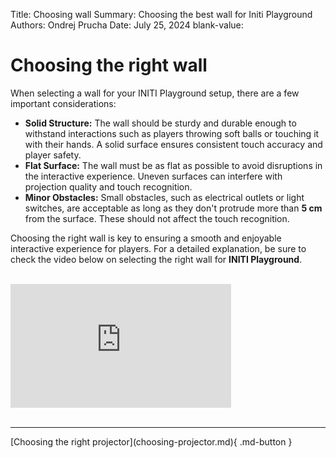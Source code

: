 Title:   Choosing wall
Summary: Choosing the best wall for Initi Playground
Authors: Ondrej Prucha
Date:    July 25, 2024
blank-value:

# Choosing the right wall

When selecting a wall for your INITI Playground setup, there are a few important considerations:

- **Solid Structure:** The wall should be sturdy and durable enough to withstand interactions such as players throwing soft balls or touching it with their hands. A solid surface ensures consistent touch accuracy and player safety.
- **Flat Surface:** The wall must be as flat as possible to avoid disruptions in the interactive experience. Uneven surfaces can interfere with projection quality and touch recognition.
- **Minor Obstacles:** Small obstacles, such as electrical outlets or light switches, are acceptable as long as they don't protrude more than **5 cm** from the surface. These should not affect the touch recognition.

Choosing the right wall is key to ensuring a smooth and enjoyable interactive experience for players. For a detailed explanation, be sure to check the video below on selecting the right wall for **INITI Playground**.


<br />
<div style='width: 70%' class="center" markdown>
<div style="padding:56.25% 0 0 0;position:relative;">
<iframe src="https://player.vimeo.com/video/796039531?h=15f633f0ad&amp;badge=0&amp;autopause=0&amp;player_id=0&amp;app_id=58479" frameborder="0" allow="autoplay; fullscreen; picture-in-picture; clipboard-write" style="position:absolute;top:0;left:0;width:100%;height:100%;" title="INITI Playground - Choosing the best wall for the game"></iframe></div>
<script src="https://player.vimeo.com/api/player.js"></script>
</div>

<br />

----


<div class="center" markdown>
[Choosing the right projector](choosing-projector.md){ .md-button }
</div>

<br />